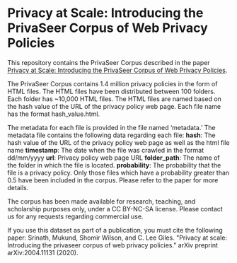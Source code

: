 # Privacy at Scale: Introducing the PrivaSeer Corpus of Web Privacy Policies

This repository contains the PrivaSeer Corpus described in the paper [Privacy at Scale: Introducing the PrivaSeer Corpus of Web Privacy Policies](https://arxiv.org/abs/2004.11131). 

The PrivaSeer Corpus contains 1.4 million privacy policies in the form of HTML files. The HTML files have been distributed between 100 folders. Each folder has ~10,000 HTML files. The HTML files are named based on the hash value of the URL of the privacy policy web page. Each file name has the format hash_value.html. 

The metadata for each file is provided in the file named ‘metadata.’ The metadata file contains the following data regarding each file:
**hash**: The hash value of the URL of the privacy policy web page as well as the html file name
**timestamp**: The date when the file was crawled in the format dd/mm/yyyy
**url**: Privacy policy web page URL
**folder_path**: The name of the folder in which the file is located. 
**probability**: The probability that the file is a privacy policy. Only those files which have a probability greater than 0.5 have been included in the corpus. Please refer to the paper for more details. 

The corpus has been made available for research, teaching, and scholarship purposes only, under a CC BY-NC-SA license. Please contact us for any requests regarding commercial use. 

If you use this dataset as part of a publication, you must cite the following paper:
Srinath, Mukund, Shomir Wilson, and C. Lee Giles. "Privacy at scale: Introducing the privaseer corpus of web privacy policies." arXiv preprint arXiv:2004.11131 (2020).

